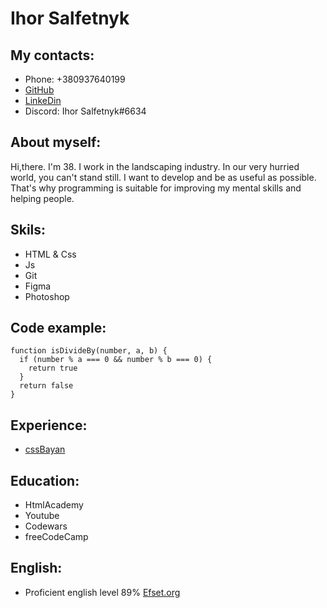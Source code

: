 # Ihor Salfetnyk
## My contacts:
- Phone: +380937640199
- [GitHub](https://github.com/MADKrollik)
- [LinkeDin](https://www.linkedin.com/in/игорь-салфетник-34a868200/)
- Discord: Ihor Salfetnyk#6634
## About myself: 
Hi,there. I'm 38. I work in the landscaping industry. In our very hurried world, you can't stand still. I want to develop and be as useful as possible. That's why programming is suitable for improving my mental skills and helping people. 
## Skils:
- HTML & Css
- Js
- Git
- Figma
- Photoshop
## Code example:
```
function isDivideBy(number, a, b) {
  if (number % a === 0 && number % b === 0) {
    return true
  }
  return false
}
```
## Experience:
- [cssBayan](https://madkrollik.github.io/cssBayan/cssBayan/index.html)
## Education:
- HtmlAcademy
- Youtube
- Codewars
- freeCodeCamp
## English:
- Proficient english level 89% [Efset.org](https://www.efset.org/quick-check/)
